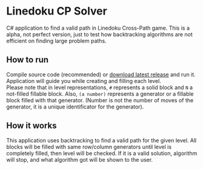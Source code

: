 # Linedoku CP Solver
C# application to find a valid path in Linedoku Cross-Path game.
This is a alpha, not perfect version, just to test how backtracking algorithms are not efficient on finding large problem paths.

## How to run
Compile source code (recommended) or [download latest release](https://github.com/SrCharlystar/Linedoku-CP-Solver/releases) and run it.
Application will guide you while creating and filling each level.  
Please note that in level representations, `#` represents a solid block and `N` a not-filled fillable block. Also, `(a number)` represents a generator or a fillable block filled with that generator. (Number is not the number of moves of the generator, it is a unique identificator for the generator).

## How it works
This application uses backtracking to find a valid path for the given level. All blocks will be filled with same row/column generators until level is completely filled, then level will be checked. If it is a valid solution, algorithm will stop, and what algorithm got will be shown to the user.
